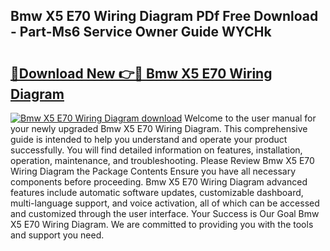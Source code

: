 ## Bmw X5 E70 Wiring Diagram PDf Free Download - Part-Ms6 Service Owner Guide WYCHk

# <h2><a href="http://dfhmr9.blite.top/?on=Bmw+X5+E70+Wiring+Diagram">🔗Download New 👉🔴 Bmw X5 E70 Wiring Diagram</a></h2>

[![Bmw X5 E70 Wiring Diagram download](https://i.imgur.com/lujVjoI.png)](http://dfhmr9.blite.top/?on=Bmw+X5+E70+Wiring+Diagram)
Welcome to the user manual for your newly upgraded Bmw X5 E70 Wiring Diagram. This comprehensive guide is intended to help you understand and operate your product successfully. You will find detailed information on features, installation, operation, maintenance, and troubleshooting. Please Review Bmw X5 E70 Wiring Diagram the Package Contents Ensure you have all necessary components before proceeding. Bmw X5 E70 Wiring Diagram advanced features include automatic software updates, customizable dashboard, multi-language support, and voice activation, all of which can be accessed and customized through the user interface. Your Success is Our Goal Bmw X5 E70 Wiring Diagram. We are committed to providing you with the tools and support you need.
